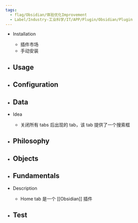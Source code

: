 ```yaml
---
tags:
  - flag/Obsidian/体验优化Improvement
  - Label/Industry-工业科学/IT/APP/Plugin/Obsidian/Plugin
---
```


- Installation
    - 插件市场
    - 手动安装

- Usage
    - 

- Configuration
    - 

- Data
    - 

- Idea
    - 关闭所有 tabs 后出现的 tab，该 tab 提供了一个搜索框

- Philosophy
    - 

- Objects
    - 

- Fundamentals
    - 

- Description
    - Home tab 是一个 [[Obsidian]] 插件

- Test
    - 
